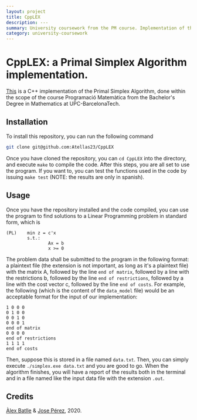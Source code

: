 ```yaml
---
layout: project
title: CppLEX
description: ---
summary: University coursework from the PM course. Implementation of the Primal Simplex Algorithm.
category: university-coursework
---
```


# CppLEX: a Primal Simplex Algorithm implementation.

[This](https://github.com/Atellas23/cpplex) is a C++ implementation of the Primal Simplex Algorithm, done within the scope of the course Programació Matemàtica from the Bachelor's Degree in Mathematics at UPC-BarcelonaTech.

## Installation
To install this repository, you can run the following command
```sh
git clone git@github.com:Atellas23/CppLEX
```
Once you have cloned the repository, you can `cd CppLEX` into the directory, and execute `make` to compile the code. After this steps, you are all set to use the program. If you want to, you can test the functions used in the code by issuing `make test` (NOTE: the results are only in spanish).

## Usage
Once you have the repository installed and the code compiled, you can use the program to find solutions to a Linear Programming problem in standard form, which is
```
(PL)    min z = c'x
        s.t.:
                Ax = b
                x >= 0
```
The problem data shall be submitted to the program in the following format: a plaintext file (the extension is not important, as long as it's a plaintext file) with the matrix A, followed by the line `end of matrix`, followed by a line with the restrictions b, followed by the line `end of restrictions`, followed by a line with the cost vector c, followed by the line `end of costs`. For example, the following (which is the content of the `data_model` file) would be an acceptable format for the input of our implementation:
```
1 0 0 0
0 1 0 0
0 0 1 0
0 0 0 1
end of matrix
0 0 0 0
end of restrictions
1 1 1 1
end of costs
```
Then, suppose this is stored in a file named `data.txt`. Then, you can simply execute `./simplex.exe data.txt` and you are good to go. When the algorithm finishes, you will have a report of the results both in the terminal and in a file named like the input data file with the extension `.out`.

## Credits
[Àlex Batlle](https://github.com/Atellas23) & [Jose Pérez](https://github.com/Jerry-Master), 2020.